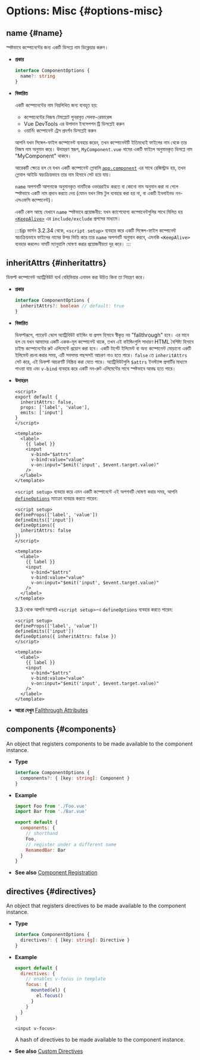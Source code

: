 # Options: Misc {#options-misc}

## name {#name}

স্পষ্টভাবে কম্পোনেন্টের জন্য একটি ডিসপ্লে নাম ডিক্লেয়ার করুন।

- **প্রকার**

  ```ts
  interface ComponentOptions {
    name?: string
  }
  ```

- **বিস্তারিত**

  একটি কম্পোনেন্টের নাম নিম্নলিখিত জন্য ব্যবহৃত হয়:

  - কম্পোনেন্টের নিজস্ব টেমপ্লেটে পুনরাবৃত্ত সেলফ-রেফারেন্স
  - Vue DevTools এর উপাদান ইনসেপশন ট্রি ডিসপ্লেই করুন
  - ওয়ার্নিং  কম্পোনেন্ট ট্রেস প্রদর্শন ডিসপ্লেই করুন

  আপনি যখন সিঙ্গেল-ফাইল কম্পোনেন্ট ব্যবহার করেন, তখন কম্পোনেন্টটি ইতিমধ্যেই ফাইলের নাম থেকে তার নিজস্ব নাম অনুমান করে। উদাহরণ স্বরূপ, `MyComponent.vue` নামের একটি ফাইলে অনুমানকৃত ডিসপ্লে নাম "MyComponent" থাকবে।

  আরেকটি ক্ষেত্রে হল যে যখন একটি কম্পোনেন্ট গ্লোবালি [`app.component`](/api/application#app-component) এর সাথে রেজিস্ট্রাড হয়, তখন গ্লোবাল আইডি স্বয়ংক্রিয়ভাবে তার নাম হিসাবে সেট হয়ে যায়।

  `name` অপশনটি আপনাকে অনুমানকৃত নামটিকে ওভাররাইড করতে বা কোনো নাম অনুমান করা না গেলে স্পষ্টভাবে একটি নাম প্রদান করতে দেয় (যেমন যখন বিল্ড টুল ব্যবহার করা হয় না, বা একটি ইনলাইনড নন-এসএফসি কম্পোনেন্ট)।

  একটি কেস আছে যেখানে `name` স্পষ্টভাবে প্রয়োজনীয়: যখন ক্যাশেযোগ্য কম্পোনেন্টগুলির সাথে মিলিত হয় [`<KeepAlive>`](/guide/built-ins/keep-alive) এর `include/exclude` প্রপসের মাধ্যমে।

  :::tip
  ভার্সন 3.2.34 থেকে, `<script setup>` ব্যবহার করে একটি সিঙ্গেল-ফাইল কম্পোনেন্ট স্বয়ংক্রিয়ভাবে ফাইলের নামের উপর ভিত্তি করে তার `name` অপশনটি অনুমান করবে, এমনকি `<KeepAlive>` ব্যবহার করলেও নামটি ম্যানুয়ালি ঘোষণা করার প্রয়োজনীয়তা দূর করে।
  :::

## inheritAttrs {#inheritattrs}

ডিফল্ট কম্পোনেন্ট অ্যাট্রিবিউট ব্যর্থ বেহিভিয়ার এনাবল করা উচিত কিনা তা নিয়ন্ত্রণ করে।

- **প্রকার**

  ```ts
  interface ComponentOptions {
    inheritAttrs?: boolean // default: true
  }
  ```

- **বিস্তারিত**

  ডিফল্টরূপে, প্যারেন্ট স্কোপ অ্যাট্রিবিউট বাইন্ডিং যা প্রপস হিসাবে স্বীকৃত নয় "fallthrough" হবে। এর মানে হল যে যখন আমাদের একটি একক-মূল কম্পোনেন্ট থাকে, তখন এই বাইন্ডিংগুলি সাধারণ HTML বৈশিষ্ট্য হিসাবে চাইল্ড কম্পোনেন্টের রুট এলিমেন্টে প্রয়োগ করা হবে। একটি টার্গেট ইলিমেন্ট বা অন্য কম্পোনেন্ট  মোড়ানো একটি ইলিমেন্ট রচনা করার সময়, এটি সবসময় পছন্দসই আচরণ নাও হতে পারে। `false` তে `inheritAttrs` সেট করে, এই ডিফল্ট আচরণটি নিষ্ক্রিয় করা যেতে পারে। অ্যাট্রিবিউটগুলি `$attrs` ইনস্ট্যান্স প্রপার্টির মাধ্যমে পাওয়া যায় এবং `v-bind` ব্যবহার করে একটি নন-রুট এলিমেন্টের সাথে স্পষ্টভাবে আবদ্ধ হতে পারে।

- **উদাহরন**

  <div class="options-api">

  ```vue
  <script>
  export default {
    inheritAttrs: false,
    props: ['label', 'value'],
    emits: ['input']
  }
  </script>

  <template>
    <label>
      {{ label }}
      <input
        v-bind="$attrs"
        v-bind:value="value"
        v-on:input="$emit('input', $event.target.value)"
      />
    </label>
  </template>
  ```

  </div>
  <div class="composition-api">

  `<script setup>` ব্যবহার করে এমন একটি কম্পোনেন্টে এই অপশনটি ঘোষণা করার সময়, আপনি [`defineOptions`](/api/sfc-script-setup#defineoptions) ম্যাক্রো ব্যবহার করতে পারেন:

  ```vue
  <script setup>
  defineProps(['label', 'value'])
  defineEmits(['input'])
  defineOptions({
    inheritAttrs: false
  })
  </script>

  <template>
    <label>
      {{ label }}
      <input
        v-bind="$attrs"
        v-bind:value="value"
        v-on:input="$emit('input', $event.target.value)"
      />
    </label>
  </template>
  ```

  3.3 থেকে আপনি সরাসরি `<script setup>`-এ `defineOptions` ব্যবহার করতে পারেন:

  ```vue
  <script setup>
  defineProps(['label', 'value'])
  defineEmits(['input'])
  defineOptions({ inheritAttrs: false })
  </script>

  <template>
    <label>
      {{ label }}
      <input
        v-bind="$attrs"
        v-bind:value="value"
        v-on:input="$emit('input', $event.target.value)"
      />
    </label>
  </template>
  ```

  </div>

- **আরো দেখুন** [Fallthrough Attributes](/guide/components/attrs)

## components {#components}

An object that registers components to be made available to the component instance.

- **Type**

  ```ts
  interface ComponentOptions {
    components?: { [key: string]: Component }
  }
  ```

- **Example**

  ```js
  import Foo from './Foo.vue'
  import Bar from './Bar.vue'

  export default {
    components: {
      // shorthand
      Foo,
      // register under a different name
      RenamedBar: Bar
    }
  }
  ```

- **See also** [Component Registration](/guide/components/registration)

## directives {#directives}

An object that registers directives to be made available to the component instance.

- **Type**

  ```ts
  interface ComponentOptions {
    directives?: { [key: string]: Directive }
  }
  ```

- **Example**

  ```js
  export default {
    directives: {
      // enables v-focus in template
      focus: {
        mounted(el) {
          el.focus()
        }
      }
    }
  }
  ```

  ```vue-html
  <input v-focus>
  ```

  A hash of directives to be made available to the component instance.

- **See also** [Custom Directives](/guide/reusability/custom-directives)
